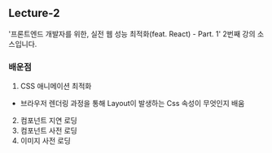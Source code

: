 ## Lecture-2

'프론트엔드 개발자를 위한, 실전 웹 성능 최적화(feat. React) - Part. 1' 2번째 강의 소스입니다.

### 배운점

1. CSS 애니메이션 최적화
- 브라우저 렌더링 과정을 통해 Layout이 발생하는 Css 속성이 무엇인지 배움
2. 컴포넌트 지연 로딩
3. 컴포넌트 사전 로딩
4. 이미지 사전 로딩
